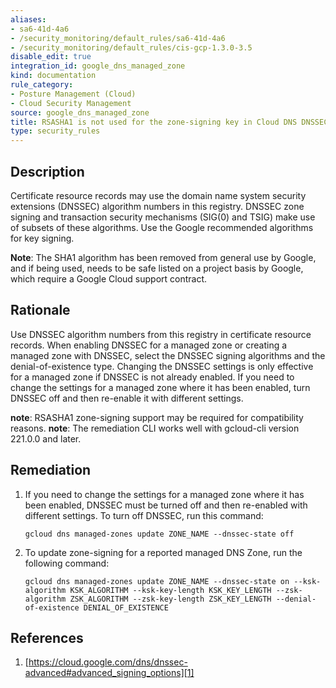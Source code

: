 ```yaml
---
aliases:
- sa6-41d-4a6
- /security_monitoring/default_rules/sa6-41d-4a6
- /security_monitoring/default_rules/cis-gcp-1.3.0-3.5
disable_edit: true
integration_id: google_dns_managed_zone
kind: documentation
rule_category:
- Posture Management (Cloud)
- Cloud Security Management
source: google_dns_managed_zone
title: RSASHA1 is not used for the zone-signing key in Cloud DNS DNSSEC
type: security_rules
---
```


## Description
Certificate resource records may use the domain name system security extensions (DNSSEC) algorithm numbers in this registry. DNSSEC zone signing and transaction security mechanisms (SIG(0) and TSIG) make use of
subsets of these algorithms. Use the Google recommended algorithms for key signing.

**Note**: The SHA1 algorithm has been removed from general use by Google, and if
being used, needs to be safe listed on a project basis by Google, which
require a Google Cloud support contract.

## Rationale
Use DNSSEC algorithm numbers from this registry in certificate resource records.
When enabling DNSSEC for a managed zone or creating a managed zone with DNSSEC, select the
DNSSEC signing algorithms and the denial-of-existence type. Changing the
DNSSEC settings is only effective for a managed zone if DNSSEC is not already enabled. If
you need to change the settings for a managed zone where it has been enabled, turn
DNSSEC off and then re-enable it with different settings.

**note**: RSASHA1 zone-signing support may be required for compatibility reasons.
**note**: The remediation CLI works well with gcloud-cli version 221.0.0 and later.

## Remediation

1. If you need to change the settings for a managed zone where it has been
enabled, DNSSEC must be turned off and then re-enabled with different settings. To
turn off DNSSEC, run this command:
   ```
   gcloud dns managed-zones update ZONE_NAME --dnssec-state off
   ```

2. To update zone-signing for a reported managed DNS Zone, run the following
command:
   ```
   gcloud dns managed-zones update ZONE_NAME --dnssec-state on --ksk-algorithm KSK_ALGORITHM --ksk-key-length KSK_KEY_LENGTH --zsk-algorithm ZSK_ALGORITHM --zsk-key-length ZSK_KEY_LENGTH --denial-of-existence DENIAL_OF_EXISTENCE
   ```

## References
1. [https://cloud.google.com/dns/dnssec-advanced#advanced_signing_options][1]

[1]: https://cloud.google.com/dns/dnssec-advanced#advanced_signing_options
